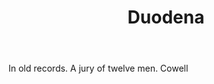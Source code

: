 ---
title: Duodena
letter: D
permalink: "/definitions/bld-duodena.html"
body: In old records. A jury of twelve men. Cowell
published_at: '2018-07-07'
source: Black's Law Dictionary 2nd Ed (1910)
layout: post
---